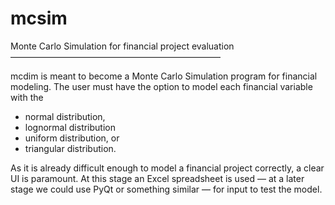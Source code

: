 **mcsim** 
========

Monte Carlo Simulation for financial project evaluation
————————————————————————

mcdim is meant to become a Monte Carlo Simulation program for financial modeling. The user must have the option to model each financial variable with the
- normal distribution, 
- lognormal distribution
- uniform distribution, or 
- triangular distribution. 

As it is already difficult enough to model a financial project correctly, a clear UI is paramount. At this stage an Excel spreadsheet is used — at a later stage we could use PyQt or something similar — for input to test the model.
